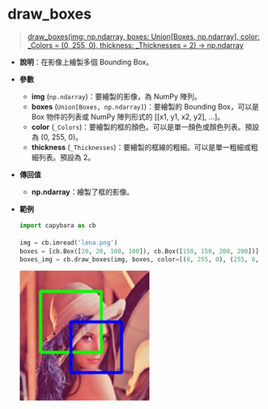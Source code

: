# draw_boxes

> [draw_boxes(img: np.ndarray, boxes: Union[Boxes, np.ndarray], color: \_Colors = (0, 255, 0), thickness: \_Thicknesses = 2) -> np.ndarray](https://github.com/DocsaidLab/Capybara/blob/975d62fba4f76db59e715c220f7a2af5ad8d050e/capybara/vision/visualization/draw.py#L70)

- **說明**：在影像上繪製多個 Bounding Box。

- **參數**

  - **img** (`np.ndarray`)：要繪製的影像，為 NumPy 陣列。
  - **boxes** (`Union[Boxes, np.ndarray]`)：要繪製的 Bounding Box，可以是 Box 物件的列表或 NumPy 陣列形式的 [[x1, y1, x2, y2], ...]。
  - **color** (`_Colors`)：要繪製的框的顏色。可以是單一顏色或顏色列表。預設為 (0, 255, 0)。
  - **thickness** (`_Thicknesses`)：要繪製的框線的粗細。可以是單一粗細或粗細列表。預設為 2。

- **傳回值**

  - **np.ndarray**：繪製了框的影像。

- **範例**

  ```python
  import capybara as cb

  img = cb.imread('lena.png')
  boxes = [cb.Box([20, 20, 100, 100]), cb.Box([150, 150, 200, 200])]
  boxes_img = cb.draw_boxes(img, boxes, color=[(0, 255, 0), (255, 0, 0)], thickness=2)
  ```

  ![draw_boxes](./resource/test_draw_boxes.jpg)
